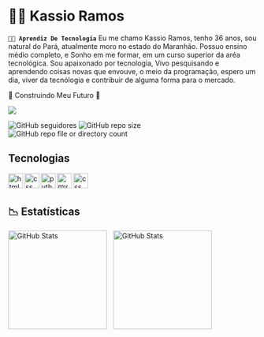 # 👨‍💻 Kassio Ramos
**`🧠🤖 Aprendiz De Tecnologia`**
Eu me chamo Kassio Ramos, tenho 36 anos, sou natural do Pará, atualmente moro no estado do Maranhão. Possuo ensino médio completo, e Sonho em me formar, em um curso superior da aréa tecnológica. Sou apaixonado por tecnologia, Vivo pesquisando e aprendendo coisas novas que envouve, o meio da programação, espero um dia, viver da tecnólogia e contribuir de alguma forma para o mercado.
<br>

  :construction:  Construindo Meu Futuro  :construction:


 <p>
<img loading="lazy" src="http://img.shields.io/static/v1?label=STATUS&message=EM%20DESENVOLVIMENTO&color=GREEN&style=for-the-badge"/>
</p>
<p>

<img alt="GitHub seguidores" src="https://img.shields.io/github/followers/kassioramos">

<img alt="GitHub repo size" src="https://img.shields.io/github/repo-size/kassioramos/kassioramos">


<img alt="GitHub repo file or directory count" src="https://img.shields.io/github/directory-file-count/kassioramos/kassioramos">


</p>

## Tecnologias




<p>
<img
align="left"
alt="html"
title="html"
width="30px"
style="pading-right:10px;"
 src="https://cdn.jsdelivr.net/gh/devicons/devicon@latest/icons/html5/html5-original.svg"
/>


<img
align="left"
alt="css"
title="css"
width="30px"
style="pading-right:10px;"
 src="https://cdn.jsdelivr.net/gh/devicons/devicon@latest/icons/css3/css3-original.svg" 
/>



<img
align="left"
alt="python"
title="python"
width="30px"
style="pading-right:10px;"
 src="https://cdn.jsdelivr.net/gh/devicons/devicon@latest/icons/python/python-original.svg" 
/>



<img
align="left"
alt="mysql"
title="maysql"
width="30px"
style="pading-right:10px;"
 src="https://cdn.jsdelivr.net/gh/devicons/devicon@latest/icons/mysql/mysql-original.svg" 
 />



 <img
 align="left"
alt="css"
title="css"
width="30px"
style="pading-right:10px;"
  src="https://cdn.jsdelivr.net/gh/devicons/devicon@latest/icons/javascript/javascript-original.svg" 
/>

</p>
<br>
<br>


## 📉 Estatísticas


<p>
  <img 
    align="left" 
    alt="GitHub Stats" 
    height="200" 
    style="padding-right: 10px;" 
    src="https://github-readme-stats.vercel.app/api?username=kassioramos&show_icons=true&theme=tokyonight&include_all_commits=True&locale=pt-br" 
  />

<img 
      align="left" 
      alt="GitHub Stats" 
      height="200" 
      src="https://github-readme-stats.vercel.app/api/top-langs/?username=larissakich&theme=tokyonight&layout=compact&custom_title=Tecnologias&langs_count=9" 
  />

</p>

</p>

          
          
          
          
